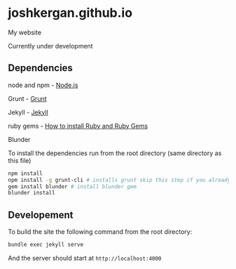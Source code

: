 # joshkergan.github.io
My website

Currently under development

## Dependencies
node and npm - [Node.js](https://nodejs.org/)

Grunt - [Grunt](http://gruntjs.com/)

Jekyll - [Jekyll](https://jekyllrb.com/)

ruby gems - [How to install Ruby and Ruby Gems](http://code.tutsplus.com/articles/ruby-for-newbies-working-with-gems--net-18977)

Blunder

To install the dependencies run from the root directory (same directory as this file)

```Bash
npm install
npm install -g grunt-cli # installs grunt skip this step if you already have grunt installed
gem install blunder # install blunder gem
blunder install
```

## Developement
To build the site the following command from the root directory:

```Bash
bundle exec jekyll serve
```
And the server should start at `http://localhost:4000`
